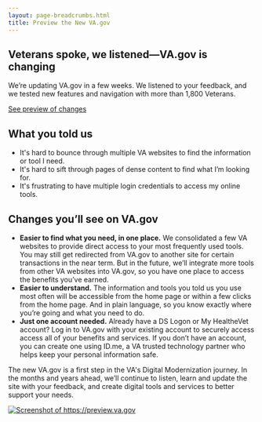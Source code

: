 ```yaml
---
layout: page-breadcrumbs.html
title: Preview the New VA.gov
---
```

<div class="main">
<div class="section">
<div class="row" markdown="1">

<article id="preview-the-new-va-gov" class="usa-content columns">

# Veterans spoke, we listened—VA.gov is changing

<div class="va-introtext">

We’re updating VA.gov in a few weeks. We listened to your feedback, and we tested new features and navigation with more than 1,800 Veterans.

[See preview of changes](#preview-screenshot)

</div>

## What you told us
* It's hard to bounce through multiple VA websites to find the information or tool I need.
* It's hard to sift through pages of dense content to find what I’m looking for.
* It's frustrating to have multiple login credentials to access my online tools.
## Changes you’ll see on VA.gov
* __Easier to find what you need, in one place.__ We consolidated a few VA websites to provide direct access to your most frequently used tools. You may still get redirected from VA.gov to another site for certain transactions in the near term. But in the future, we’ll integrate more tools from other VA websites into VA.gov, so you have one place to access the benefits you’ve earned.
* __Easier to understand.__ The information and tools you told us you use most often will be accessible from the home page or within a few clicks from the home page. And in plain language, so you know exactly where you’re going and what you need to do.
* __Just one account needed.__ Already have a DS Logon or My HealtheVet account? Log in to VA.gov with your existing account to securely access access all of your benefits and services. If you don’t have an account, you can create one using ID.me, a VA trusted technology partner who helps keep your personal information safe.

The new VA.gov is a first step in the VA's Digital Modernization journey. In the months and years ahead, we’ll continue to listen, learn and update the site with your feedback, and create digital tools and services to better support your needs.

<a id="preview-screenshot" title="Open the screenshot of https://preview.va.gov in a new tab" href="/img/va-preview-screenshot.png" target="_blank">
  <img alt="Screenshot of https://preview.va.gov" src="/img/va-preview-screenshot.png">
</a>

</article>

</div>
</div>
</div>
